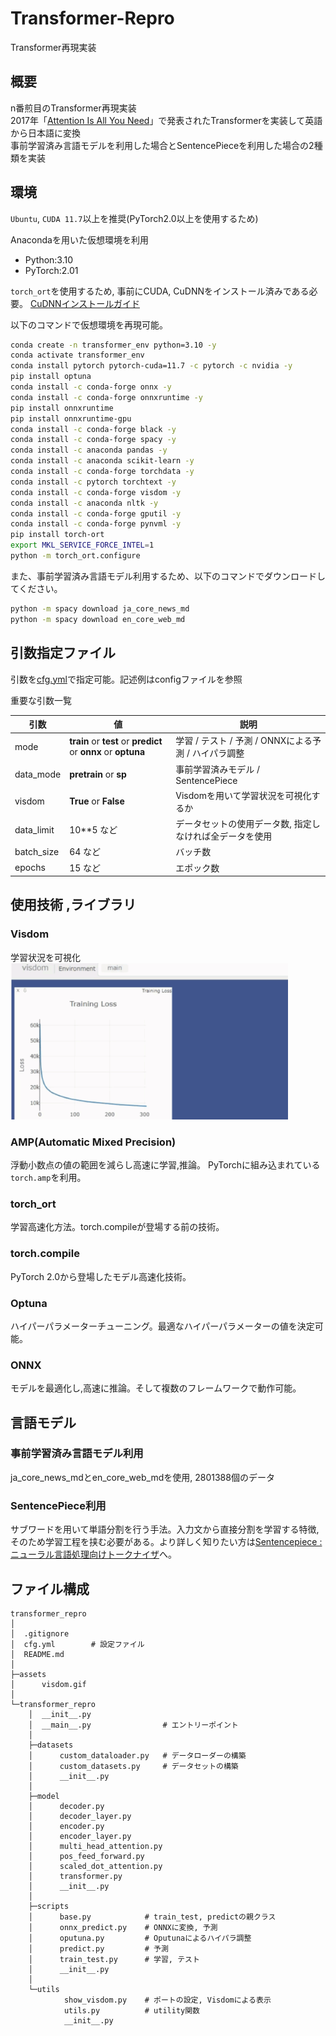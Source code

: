 # Transformer-Repro
Transformer再現実装

## 概要
n番煎目のTransformer再現実装<br>
2017年「[Attention Is All You Need](https://arxiv.org/abs/1706.03762)」で発表されたTransformerを実装して英語から日本語に変換<br>
事前学習済み言語モデルを利用した場合とSentencePieceを利用した場合の2種類を実装

## 環境
`Ubuntu`, `CUDA 11.7`以上を推奨(PyTorch2.0以上を使用するため)

Anacondaを用いた仮想環境を利用
- Python:3.10
- PyTorch:2.01

`torch_ort`を使用するため, 事前にCUDA, CuDNNをインストール済みである必要。
[CuDNNインストールガイド](https://docs.nvidia.com/deeplearning/cudnn/install-guide/index.html)

以下のコマンドで仮想環境を再現可能。
``` bash
conda create -n transformer_env python=3.10 -y
conda activate transformer_env
conda install pytorch pytorch-cuda=11.7 -c pytorch -c nvidia -y
pip install optuna
conda install -c conda-forge onnx -y
conda install -c conda-forge onnxruntime -y
pip install onnxruntime
pip install onnxruntime-gpu
conda install -c conda-forge black -y
conda install -c conda-forge spacy -y
conda install -c anaconda pandas -y
conda install -c anaconda scikit-learn -y
conda install -c conda-forge torchdata -y
conda install -c pytorch torchtext -y
conda install -c conda-forge visdom -y
conda install -c anaconda nltk -y
conda install -c conda-forge gputil -y
conda install -c conda-forge pynvml -y
pip install torch-ort
export MKL_SERVICE_FORCE_INTEL=1
python -m torch_ort.configure
```

また、事前学習済み言語モデル利用するため、以下のコマンドでダウンロードしてください。
```bash
python -m spacy download ja_core_news_md
python -m spacy download en_core_web_md
```


## 引数指定ファイル
引数を[cfg.yml](./cfg.yml)で指定可能。記述例はconfigファイルを参照<br>

重要な引数一覧

|  引数  | 値                                                              | 説明                                 |
| ---- |----------------------------------------------------------------|------------------------------------|
|  mode  | **train** or **test** or **predict** or **onnx** or **optuna** | 学習 / テスト / 予測 / ONNXによる予測 / ハイパラ調整 |
|  data_mode  | **pretrain** or **sp**                                         | 事前学習済みモデル / SentencePiece          |
| visdom   | **True** or **False**                                          | Visdomを用いて学習状況を可視化するか              |
| data_limit   | 10**5 など                                                       | データセットの使用データ数, 指定しなければ全データを使用      |
| batch_size  | 64 など                                                          | バッチ数                               |
| epochs  | 15 など                                                          | エポック数                              |

## 使用技術 ,ライブラリ

### Visdom
学習状況を可視化<br>
<img src="./assets/visdom.gif" height="250px" alt="Visdom説明用GIF">

### AMP(Automatic Mixed Precision)
浮動小数点の値の範囲を減らし高速に学習,推論。
PyTorchに組み込まれている`torch.amp`を利用。

### torch_ort
学習高速化方法。torch.compileが登場する前の技術。

### torch.compile
PyTorch 2.0から登場したモデル高速化技術。

### Optuna
ハイパーパラメーターチューニング。最適なハイパーパラメーターの値を決定可能。

### ONNX
モデルを最適化し,高速に推論。そして複数のフレームワークで動作可能。


## 言語モデル
### 事前学習済み言語モデル利用
ja_core_news_mdとen_core_web_mdを使用, 2801388個のデータ

### SentencePiece利用
サブワードを用いて単語分割を行う手法。入力文から直接分割を学習する特徴,そのため学習工程を挟む必要がある。より詳しく知りたい方は[Sentencepiece : ニューラル言語処理向けトークナイザ](https://qiita.com/taku910/items/7e52f1e58d0ea6e7859c)へ。

## ファイル構成
```
transformer_repro
│
│  .gitignore
│  cfg.yml        # 設定ファイル
│  README.md
│
├─assets
│      visdom.gif
│
└─transformer_repro
    │  __init__.py
    │  __main__.py                # エントリーポイント
    │
    ├─datasets
    │      custom_dataloader.py   # データローダーの構築
    │      custom_datasets.py     # データセットの構築
    │      __init__.py
    │
    ├─model
    │      decoder.py         
    │      decoder_layer.py
    │      encoder.py
    │      encoder_layer.py
    │      multi_head_attention.py
    │      pos_feed_forward.py
    │      scaled_dot_attention.py
    │      transformer.py
    │      __init__.py
    │
    ├─scripts
    │      base.py            # train_test, predictの親クラス
    │      onnx_predict.py    # ONNXに変換, 予測
    │      oputuna.py         # Oputunaによるハイパラ調整
    │      predict.py         # 予測
    │      train_test.py      # 学習, テスト
    │      __init__.py
    │
    └─utils
            show_visdom.py    # ポートの設定, Visdomによる表示
            utils.py          # utility関数
            __init__.py

```
